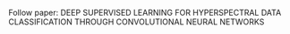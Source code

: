 

Follow paper: DEEP SUPERVISED LEARNING FOR HYPERSPECTRAL DATA CLASSIFICATION THROUGH CONVOLUTIONAL NEURAL NETWORKS